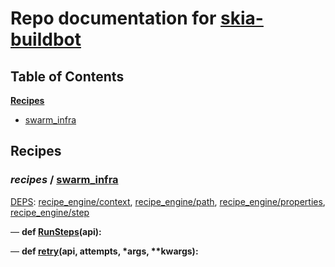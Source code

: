 <!--- AUTOGENERATED BY `./recipes.py test train` -->
# Repo documentation for [skia-buildbot]()
## Table of Contents

**[Recipes](#Recipes)**
  * [swarm_infra](#recipes-swarm_infra)
## Recipes

### *recipes* / [swarm\_infra](/infra/bots/recipes/swarm_infra.py)

[DEPS](/infra/bots/recipes/swarm_infra.py#13): [recipe\_engine/context][recipe_engine/recipe_modules/context], [recipe\_engine/path][recipe_engine/recipe_modules/path], [recipe\_engine/properties][recipe_engine/recipe_modules/properties], [recipe\_engine/step][recipe_engine/recipe_modules/step]

&mdash; **def [RunSteps](/infra/bots/recipes/swarm_infra.py#36)(api):**

&mdash; **def [retry](/infra/bots/recipes/swarm_infra.py#24)(api, attempts, \*args, \*\*kwargs):**

[recipe_engine/recipe_modules/context]: https://chromium.googlesource.com/infra/luci/recipes-py.git/+/d4f1140c8ec95a5fd04ada8bb8a87aa2e9b6e98e/README.recipes.md#recipe_modules-context
[recipe_engine/recipe_modules/path]: https://chromium.googlesource.com/infra/luci/recipes-py.git/+/d4f1140c8ec95a5fd04ada8bb8a87aa2e9b6e98e/README.recipes.md#recipe_modules-path
[recipe_engine/recipe_modules/properties]: https://chromium.googlesource.com/infra/luci/recipes-py.git/+/d4f1140c8ec95a5fd04ada8bb8a87aa2e9b6e98e/README.recipes.md#recipe_modules-properties
[recipe_engine/recipe_modules/step]: https://chromium.googlesource.com/infra/luci/recipes-py.git/+/d4f1140c8ec95a5fd04ada8bb8a87aa2e9b6e98e/README.recipes.md#recipe_modules-step
